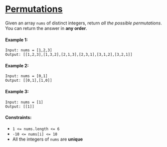 
# [Permutations](https://leetcode.com/explore/interview/card/top-interview-questions-medium/109/backtracking/795/)
Given an array `nums` of distinct integers, return *all the possible permutations*. You can return the answer in **any order**.

#### Example 1:
```
Input: nums = [1,2,3]
Output: [[1,2,3],[1,3,2],[2,1,3],[2,3,1],[3,1,2],[3,2,1]]
```

#### Example 2:
```
Input: nums = [0,1]
Output: [[0,1],[1,0]]
```

#### Example 3:
```
Input: nums = [1]
Output: [[1]]
```

#### Constraints:
- `1 <= nums.length <= 6`
- `-10 <= nums[i] <= 10`
- All the integers of `nums` are **unique**
